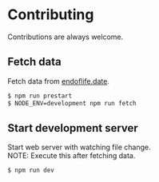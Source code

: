 # Contributing

Contributions are always welcome.

## Fetch data

Fetch data from [endoflife.date](https://endoflife.date).

```bash
$ npm run prestart
$ NODE_ENV=development npm run fetch
```

## Start development server

Start web server with watching file change.  
NOTE: Execute this after fetching data.

```bash
$ npm run dev
```
